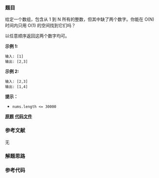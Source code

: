 ### 题目
给定一个数组，包含从 1 到 N 所有的整数，但其中缺了两个数字。你能在 O(N) 时间内只用 O(1) 的空间找到它们吗？

以任意顺序返回这两个数字均可。

**示例 1:**

    
    
    输入: [1]
    输出: [2,3]

**示例 2:**

    
    
    输入: [2,3]
    输出: [1,4]

**提示：**

  * `nums.length <= 30000`

 **[原题](https://leetcode-cn.com/problems/missing-two-lcci/)**    **[代码文件]()**


### 参考文献
无

### 解题思路




### 参考代码

```go


```




